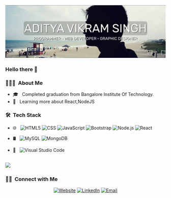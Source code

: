 
<img src="https://raw.githubusercontent.com/AVS1508/AVS1508/master/assets/Aditya%20Vikram%20Singh%20Banner.png">

### Hello there 👋

<h3> 👨🏻‍💻 &nbsp;About Me </h3>

- 🎓 &nbsp; Completed graduation from Bangalore Institute Of Technology.
- 🌱 &nbsp; Learning more about React,NodeJS

<h3> 🛠 &nbsp;Tech Stack</h3>

- 🌐 &nbsp;
  ![HTML5](https://img.shields.io/badge/-HTML5-333333?style=flat&logo=HTML5)
  ![CSS](https://img.shields.io/badge/-CSS-333333?style=flat&logo=CSS3&logoColor=1572B6)
  ![JavaScript](https://img.shields.io/badge/-JavaScript-333333?style=flat&logo=javascript)
  ![Bootstrap](https://img.shields.io/badge/-Bootstrap-333333?style=flat&logo=bootstrap&logoColor=563D7C)
  ![Node.js](https://img.shields.io/badge/-Node.js-333333?style=flat&logo=node.js)
  ![React](https://img.shields.io/badge/-React-333333?style=flat&logo=react)
- 🛢 &nbsp;
  ![MySQL](https://img.shields.io/badge/-MySQL-333333?style=flat&logo=mysql)
  ![MongoDB](https://img.shields.io/badge/-MongoDB-333333?style=flat&logo=mongodb)

- 🔧 &nbsp;
  ![Visual Studio Code](https://img.shields.io/badge/-Visual%20Studio%20Code-333333?style=flat&logo=visual-studio-code&logoColor=007ACC)
<br/>

<a href="https://github.com/DharaniVelkur">
  <img height="180em" src="https://github-readme-stats.vercel.app/api/top-langs/?username=DharaniVelkur&theme=buefy&layout=compact" />
</a>

<br/>

<h3> 🤝🏻 &nbsp;Connect with Me </h3>

<p align="center">
<a href="https://my-portfolio-alpha-gold.vercel.app/"><img alt="Website" src="https://img.shields.io/badge/Website-https://my-portfolio-alpha-gold.vercel.app/-blue?style=flat-square&logo=google-chrome"></a>
<a href="www.linkedin.com/in/velkur-dharani-95a166284"><img alt="LinkedIn" src="https://img.shields.io/badge/LinkedIn-Velkur%20Dharani?style=flat-square&logo=linkedin"></a>
<a href="mailto:dharanivelkur@gmail.com"><img alt="Email" src="https://img.shields.io/badge/Email-dharanivelkur@gmail.com-blue?style=flat-square&logo=gmail"></a>
</p>


